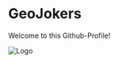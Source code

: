 # GeoJokers

Welcome to this Github-Profile!

![Logo](https://github.com/geojokers/.github/profile/geojokers4.png)
